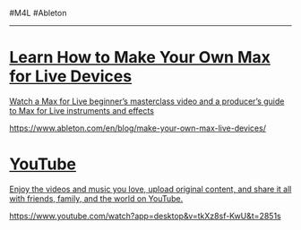 #M4L #Ableton
- - -
<div class="rich-link-card-container"><a class="rich-link-card" href="https://www.ableton.com/en/blog/make-your-own-max-live-devices/" target="_blank">
	<div class="rich-link-image-container">
		<div class="rich-link-image" style="background-image: url('https://cdn-resources.ableton.com/resources/uploads/zinnia/Learn-Max-for-Live_800x400.jpg')">
	</div>
	</div>
	<div class="rich-link-card-text">
		<h1 class="rich-link-card-title">Learn How to Make Your Own Max for Live Devices</h1>
		<p class="rich-link-card-description">
		Watch a Max for Live beginner’s masterclass video and a producer’s guide to Max for Live instruments and effects
		</p>
		<p class="rich-link-href">
		https://www.ableton.com/en/blog/make-your-own-max-live-devices/
		</p>
	</div>
</a></div>
<div class="rich-link-card-container"><a class="rich-link-card" href="https://www.youtube.com/watch?app=desktop&v=tkXz8sf-KwU&t=2851s" target="_blank">
	<div class="rich-link-image-container">
		<div class="rich-link-image" style="background-image: url('https://www.youtube.com/img/desktop/yt_1200.png')">
	</div>
	</div>
	<div class="rich-link-card-text">
		<h1 class="rich-link-card-title">YouTube</h1>
		<p class="rich-link-card-description">
		Enjoy the videos and music you love, upload original content, and share it all with friends, family, and the world on YouTube.
		</p>
		<p class="rich-link-href">
		https://www.youtube.com/watch?app=desktop&v=tkXz8sf-KwU&t=2851s
		</p>
	</div>
</a></div>

